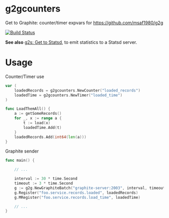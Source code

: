 # g2gcounters

Get to Graphite: counter/timer expvars for https://github.com/msaf1980/g2g

[![Build Status][1]][2]

[1]: https://secure.travis-ci.org/peterbourgon/g2g.png
[2]: http://www.travis-ci.org/peterbourgon/g2g

**See also** [g2s: Get to Statsd](https://github.com/peterbourgon/g2s), to emit
statistics to a Statsd server.

# Usage

Counter/Timer use

```go
var (
    loadedRecords = g2gcounters.NewCounter("loaded_records")
    loadedTime = g2gcounters.NewTimer("loaded_time")
)

func LoadThemAll() {
    a := getSomeRecords()
    for _, x := range a {
        t := load(x)
        loadedTime.Add(t)
    }
    loadedRecords.Add(int64(len(a)))
}
```

Graphite sender

```go
func main() {

    // ...

    interval := 30 * time.Second
    timeout := 3 * time.Second
    g := g2g.NewGraphiteBatch("graphite-server:2003", interval, timeout, 4096)
    g.Register("foo.service.records.loaded", loadedRecords)
    g.MRegister("foo.service.records.load_time", loadedTime)

    // ...
}
```
